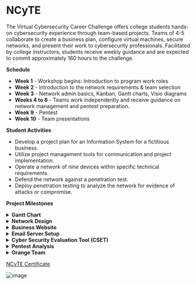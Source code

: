 # NCyTE

The Virtual Cybersecurity Career Challenge offers college students hands-on cybersecurity experience through team-based projects. Teams of 4-5 collaborate to create a business plan, configure virtual machines, secure networks, and present their work to cybersecurity professionals. Facilitated by college instructors, students receive weekly guidance and are expected to commit approximately 160 hours to the challenge.

**Schedule**
- **Week 1** - Workshop begins: Introduction to program work roles
- **Week 2** - Introduction to the network requirements & team selection
- **Week 3** - Network admin basics, Kanban, Gantt charts, Visio diagrams
- **Weeks 4 to 8** - Teams work independently and receive guidance on network management and pentest preparation.
- **Week 9** - Pentest
- **Week 10** - Team presentations

**Student Activities**
- Develop a project plan for an Information System for a fictitious business.
- Utilize project management tools for communication and project implementation.
- Operate a network of nine devices within specific technical requirements.
- Defend the network against a penetration test. 
- Deploy penetration testing to analyze the network for evidence of attacks or compromise.

**Project Milestones**
<details>
  <summary><b>Gantt Chart</b></summary>

  ![image](https://github.com/user-attachments/assets/3ba53663-cd56-4143-94f1-62bed44d8779)
  ![image](https://github.com/user-attachments/assets/e8cc8a26-348f-4c1e-b305-94d1aad404bc)

</details>

<details>
  <summary><b>Network Design</b></summary>
  
![image](https://github.com/user-attachments/assets/28411d7e-8d2f-43c2-9509-0d44d01886c8)

</details>

<details>
  <summary><b>Business Website</b></summary>

https://github.com/user-attachments/assets/67cc9fc1-2f60-4442-9d2d-41251fbc6058

</details>

<details>
  <summary><b>Email Server Setup</b></summary>

  ![image](https://github.com/user-attachments/assets/13c80813-0947-41dc-9a6d-4d9a264c2ea2)
   
</details>

<details>
  <summary><b>Cyber Security Evaluation Tool (CSET)</b></summary>

![image](https://github.com/user-attachments/assets/4618a5b6-ee77-45f1-8a98-c81d68677985)

![image](https://github.com/user-attachments/assets/382468a3-f7c3-4191-8bab-fdb252d61cb8)

![image](https://github.com/user-attachments/assets/c5867c8e-778c-4bb4-980a-6705a7e12e6c)

</details>

<details>
  <summary><b>Pentest Analysis</b></summary>

![image](https://github.com/user-attachments/assets/6b37d3bd-bf21-45c8-afeb-cc35283fc814)
   
</details>

<details>
  <summary><b>Orange Team</b></summary>

![image](https://github.com/user-attachments/assets/c3a5a740-8235-43ea-8300-1e9dcfd97993)

</details>

[NCyTE Certificate](https://github.com/Redfooxx/NCyTE/blob/main/1%20Andre%20L.%20Castillo%20NCyTE%20Certificate.pdf) 

![image](https://github.com/user-attachments/assets/68e8b849-eee5-420c-a189-31e37cd85f30)

